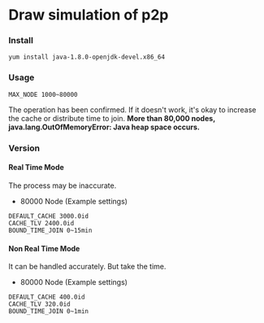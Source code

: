 # Draw simulation of p2p

### Install

```yum install java-1.8.0-openjdk-devel.x86_64```

### Usage

```MAX_NODE 1000~80000```

The operation has been confirmed.
If it doesn't work, it's okay to increase the cache or distribute time to join.
**More than 80,000 nodes, java.lang.OutOfMemoryError: Java heap space occurs.**

### Version

#### Real Time Mode
The process may be inaccurate.

- 80000 Node (Example settings)

```
DEFAULT_CACHE 3000.0id
CACHE_TLV 2400.0id
BOUND_TIME_JOIN 0~15min
```

#### Non Real Time Mode
It can be handled accurately.
But take the time.

- 80000 Node (Example settings)

```
DEFAULT_CACHE 400.0id
CACHE_TLV 320.0id
BOUND_TIME_JOIN 0~1min
```
